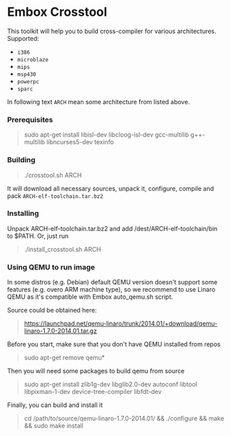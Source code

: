 # Embox Crosstool
This toolkit will help you to build cross-compiler for various architectures. Supported:
* `i386`
* `microblaze`
* `mips`
* `msp430`
* `powerpc`
* `sparc`

In following text `ARCH` mean some architecture from  listed above.

### Prerequisites
> sudo apt-get install libisl-dev libcloog-isl-dev gcc-multilib g++-multilib libncurses5-dev texinfo

### Building
> ./crosstool.sh ARCH

It will download all necessary sources, unpack it, configure, compile and pack `ARCH-elf-toolchain.tar.bz2`

### Installing
Unpack ARCH-elf-toolchain.tar.bz2 and add /dest/ARCH-elf-toolchain/bin to $PATH. Or, just run
> ./install_crosstool.sh ARCH

### Using QEMU to run image

In some distros (e.g. Debian) default QEMU version doesn't support some features (e.g. overo ARM machine type), so we recommend to use Linaro QEMU as it's compatible with Embox auto_qemu.sh script.

Source could be obtained here:
> https://launchpad.net/qemu-linaro/trunk/2014.01/+download/qemu-linaro-1.7.0-2014.01.tar.gz

Before you start, make sure that you don't have QEMU installed from repos
> sudo apt-get remove qemu*

Then you will need some packages to build qemu from source
> sudo apt-get install zlib1g-dev libglib2.0-dev autoconf libtool libpixman-1-dev device-tree-compiler libfdt-dev

Finally, you can build and install it
> cd /path/to/source/qemu-linaro-1.7.0-2014.01/ && ./configure && make && sudo make install
